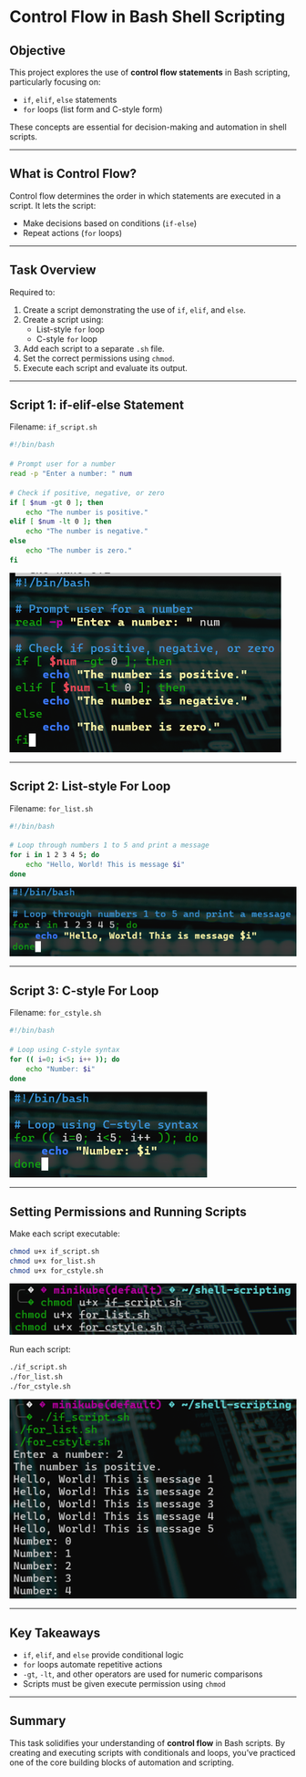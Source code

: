 # Control Flow in Bash Shell Scripting

## Objective

This project explores the use of **control flow statements** in Bash scripting, particularly focusing on:

- `if`, `elif`, `else` statements
- `for` loops (list form and C-style form)

These concepts are essential for decision-making and automation in shell scripts.

---

## What is Control Flow?

Control flow determines the order in which statements are executed in a script. It lets the script:

- Make decisions based on conditions (`if-else`)
- Repeat actions (`for` loops)

---

## Task Overview

Required to:

1. Create a script demonstrating the use of `if`, `elif`, and `else`.
2. Create a script using:
   - List-style `for` loop
   - C-style `for` loop
3. Add each script to a separate `.sh` file.
4. Set the correct permissions using `chmod`.
5. Execute each script and evaluate its output.

---

## Script 1: if-elif-else Statement

Filename: `if_script.sh`

```bash
#!/bin/bash

# Prompt user for a number
read -p "Enter a number: " num

# Check if positive, negative, or zero
if [ $num -gt 0 ]; then
    echo "The number is positive."
elif [ $num -lt 0 ]; then
    echo "The number is negative."
else
    echo "The number is zero."
fi
```

![](images/if-else.png)

---

## Script 2: List-style For Loop

Filename: `for_list.sh`

```bash
#!/bin/bash

# Loop through numbers 1 to 5 and print a message
for i in 1 2 3 4 5; do
    echo "Hello, World! This is message $i"
done
```

![](images/for-loop.png)

---

## Script 3: C-style For Loop

Filename: `for_cstyle.sh`

```bash
#!/bin/bash

# Loop using C-style syntax
for (( i=0; i<5; i++ )); do
    echo "Number: $i"
done
```

![](images/c-style.png)

---

## Setting Permissions and Running Scripts

Make each script executable:

```bash
chmod u+x if_script.sh
chmod u+x for_list.sh
chmod u+x for_cstyle.sh
```
![](images/chmod.png)

Run each script:

```bash
./if_script.sh
./for_list.sh
./for_cstyle.sh
```

![](images/execution.png)

---

## Key Takeaways

- `if`, `elif`, and `else` provide conditional logic
- `for` loops automate repetitive actions
- `-gt`, `-lt`, and other operators are used for numeric comparisons
- Scripts must be given execute permission using `chmod`

---

## Summary

This task solidifies your understanding of **control flow** in Bash scripts. By creating and executing scripts with conditionals and loops, you’ve practiced one of the core building blocks of automation and scripting.
